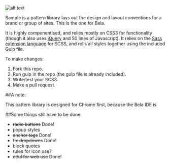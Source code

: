 ![alt text][logo]

[logo]: https://raw.githubusercontent.com/disastrid/bela_patternLibrary/master/logo.png "Sample: A Library for Bela"

Sample is a pattern library lays out the design and layout conventions for a brand or group of sites. This is the one for Bela.

It is highly componentised, and relies mostly on CSS3 for functionality (though it also uses [jQuery](http://jquery.com/) and 50 lines of Javascript). It relies on the [Sass extension language](http://sass-lang.com/) for SCSS, and rolls all styles together using the included Gulp file. 

To make changes: 

1. Fork this repo.
2. Run gulp in the repo (the gulp file is already included).
3. Write/test your SCSS.
4. Make a pull request.

##A note:

This pattern library is designed for Chrome first, because the Bela IDE is 

##Some things still have to be done:

- ~~radio buttons~~ Done! 
- popup styles
- ~~anchor tags~~ Done!
- ~~fix dropdowns~~ Done!
- block quotes
- rules for icon use?
- ~~ol/ul for web use~~ Done!

